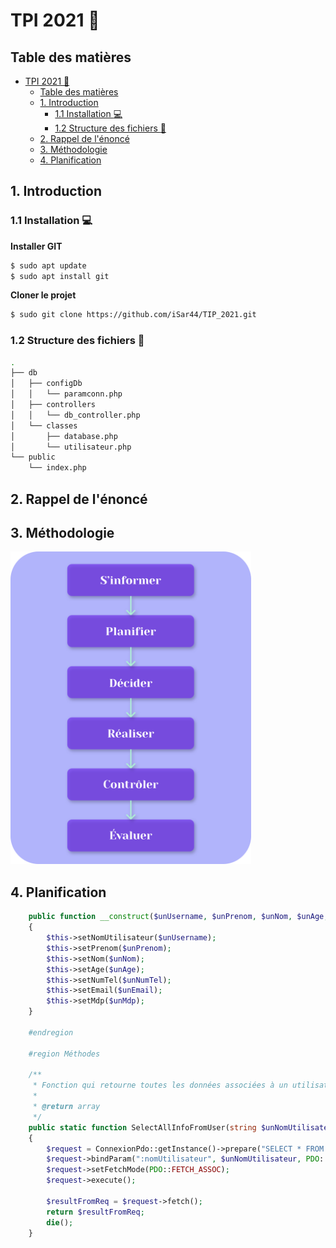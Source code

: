 # TPI 2021 :page_with_curl:

## Table des matières

- [TPI 2021 :page_with_curl:](#tip-2021-page_with_curl)
  - [Table des matières](#table-des-matières)
  - [1. Introduction](#1-introduction)
    - [1.1 Installation :computer:](#11-installation-computer)
    - [1.2 Structure des fichiers :construction:](#12-structure-des-fichiers-construction)
  - [2. Rappel de l'énoncé](#2-rappel-de-lénoncé)
  - [3. Méthodologie](#3-méthodologie)
  - [4. Planification](#4-planification)

## 1. Introduction

### 1.1 Installation :computer:

**Installer GIT**

```sh
$ sudo apt update
$ sudo apt install git
```

**Cloner le projet**

```sh
$ sudo git clone https://github.com/iSar44/TIP_2021.git
```

### 1.2 Structure des fichiers :construction:

```sh
.
├── db
│   ├── configDb
│   │   └── paramconn.php
│   ├── controllers
│   │   └── db_controller.php
│   └── classes
│       ├── database.php
│       └── utilisateur.php
└── public
    └── index.php
```

## 2. Rappel de l'énoncé

## 3. Méthodologie

<img src="./ressources/methodologie.svg" style="height: 500px;">

## 4. Planification

```php
    public function __construct($unUsername, $unPrenom, $unNom, $unAge, $unNumTel, $unEmail, $unMdp)
    {
        $this->setNomUtilisateur($unUsername);
        $this->setPrenom($unPrenom);
        $this->setNom($unNom);
        $this->setAge($unAge);
        $this->setNumTel($unNumTel);
        $this->setEmail($unEmail);
        $this->setMdp($unMdp);
    }

    #endregion

    #region Méthodes

    /**
     * Fonction qui retourne toutes les données associées à un utilisateur
     *
     * @return array
     */
    public static function SelectAllInfoFromUser(string $unNomUtilisateur): array
    {
        $request = ConnexionPdo::getInstance()->prepare("SELECT * FROM utilisateur WHERE nomUtilisateur = :nomUtilisateur");
        $request->bindParam(":nomUtilisateur", $unNomUtilisateur, PDO::PARAM_STR, 45);
        $request->setFetchMode(PDO::FETCH_ASSOC);
        $request->execute();

        $resultFromReq = $request->fetch();
        return $resultFromReq;
        die();
    }
```
